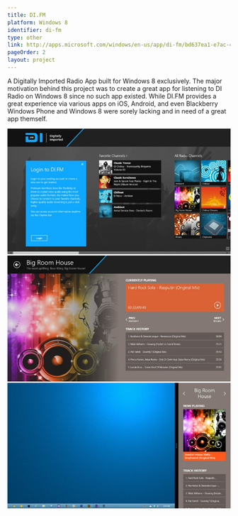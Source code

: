 ```yaml
---
title: DI.FM
platform: Windows 8
identifier: di-fm
type: other
link: http://apps.microsoft.com/windows/en-us/app/di-fm/bd637ea1-e7ac-4004-8f54-d2caeef79664
pageOrder: 2
layout: project
---
```


A Digitally Imported Radio App built for Windows 8 exclusively. The major motivation behind this project was to create a great app for listening to DI Radio on Windows 8 since no such app existed. While DI.FM provides a great experience via various apps on iOS, Android, and even Blackberry Windows Phone and Windows 8 were sorely lacking and in need of a great app themself.

![Home View](./images/1.png)
![Channel View](./images/2.png)
![Snapped View](./images/3.png)
